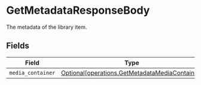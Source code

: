 # GetMetadataResponseBody

The metadata of the library item.


## Fields

| Field                                                                                                  | Type                                                                                                   | Required                                                                                               | Description                                                                                            |
| ------------------------------------------------------------------------------------------------------ | ------------------------------------------------------------------------------------------------------ | ------------------------------------------------------------------------------------------------------ | ------------------------------------------------------------------------------------------------------ |
| `media_container`                                                                                      | [Optional[operations.GetMetadataMediaContainer]](../../models/operations/getmetadatamediacontainer.md) | :heavy_minus_sign:                                                                                     | N/A                                                                                                    |